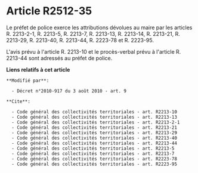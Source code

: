 # Article R2512-35

Le préfet de police exerce les attributions dévolues au maire par les articles R. 2213-2-1, R. 2213-5, R. 2213-7, R. 2213-13,
R. 2213-14, R. 2213-21, R. 2213-29, 
R. 2213-40, R. 2213-44, R. 2223-78 et R. 2223-95.

L'avis prévu à l'article R. 2213-10 et le procès-verbal prévu à l'article R. 2213-44 sont adressés au préfet de police.

**Liens relatifs à cet article**

	**Modifié par**:

	  - Décret n°2010-917 du 3 août 2010 - art. 9

	**Cite**:

	  - Code général des collectivités territoriales - art. R2213-10
	  - Code général des collectivités territoriales - art. R2213-13
	  - Code général des collectivités territoriales - art. R2213-2-1
	  - Code général des collectivités territoriales - art. R2213-21
	  - Code général des collectivités territoriales - art. R2213-29
	  - Code général des collectivités territoriales - art. R2213-40
	  - Code général des collectivités territoriales - art. R2213-44
	  - Code général des collectivités territoriales - art. R2213-5
	  - Code général des collectivités territoriales - art. R2213-7
	  - Code général des collectivités territoriales - art. R2223-78
	  - Code général des collectivités territoriales - art. R2223-95

